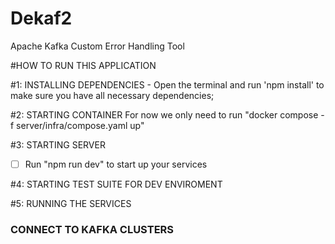 # Dekaf2

Apache Kafka Custom Error Handling Tool

#HOW TO RUN THIS APPLICATION

#1: INSTALLING DEPENDENCIES - Open the terminal and run 'npm install' to make sure you have all necessary dependencies;

#2: STARTING CONTAINER
For now we only need to run "docker compose -f server/infra/compose.yaml up"

<!-- - [ ] If you're in your local machine, make sure you have the Docker Daemon installed;
- [ ] Make sure your Docker Daemon is running on you machine;
- [ ] Run 'npm run dev services:up', this should start up the container; -->

#3: STARTING SERVER

- [ ] Run "npm run dev" to start up your services

#4: STARTING TEST SUITE FOR DEV ENVIROMENT

#5: RUNNING THE SERVICES

### CONNECT TO KAFKA CLUSTERS
